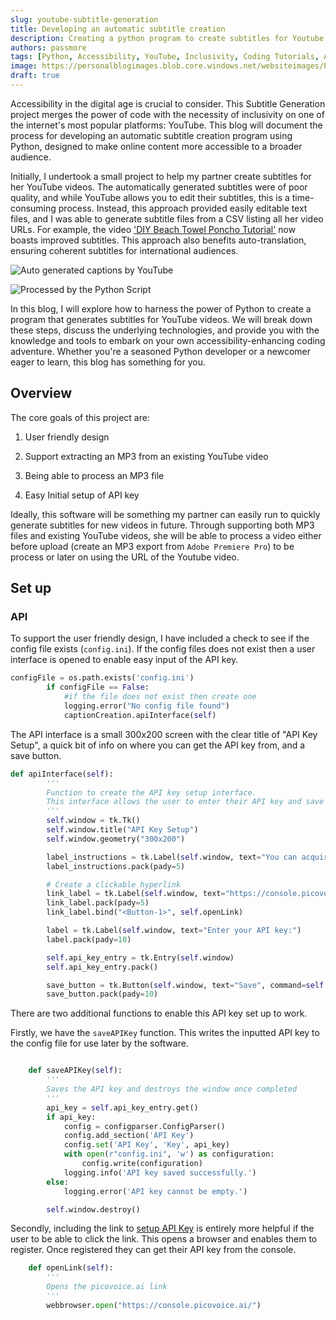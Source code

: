 ```yaml
---
slug: youtube-subtitle-generation
title: Developing an automatic subtitle creation
description: Creating a python program to create subtitles for Youtube Videos
authors: passmore
tags: [Python, Accessibility, YouTube, Inclusivity, Coding Tutorials, Artificial Intelligence]
image: https://personalblogimages.blob.core.windows.net/websiteimages/Python-caption-generation-processed.jpg
draft: true
---
```


Accessibility in the digital age is crucial to consider. This Subtitle Generation project merges the power of code with the necessity of inclusivity on one of the internet's most popular platforms: YouTube. This blog will document the process for developing an automatic subtitle creation program using Python, designed to make online content more accessible to a broader audience.

Initially, I undertook a small project to help my partner create subtitles for her YouTube videos. The automatically generated subtitles were of poor quality, and while YouTube allows you to edit their subtitles, this is a time-consuming process. Instead, this approach provided easily editable text files, and I was able to generate subtitle files from a CSV listing all her video URLs. For example, the video ['DIY Beach Towel Poncho Tutorial'](https://youtu.be/sxDlKdQk1Ww?si=VpWvCg5-Fo00Tjul) now boasts improved subtitles. This approach also benefits auto-translation, ensuring coherent subtitles for international audiences.

![Auto generated captions by YouTube](https://personalblogimages.blob.core.windows.net/websiteimages/Python-caption-genertion-auto.jpg)

![Processed by the Python Script](https://personalblogimages.blob.core.windows.net/websiteimages/Python-caption-generation-processed.jpg)

In this blog, I will explore how to harness the power of Python to create a program that generates subtitles for YouTube videos. We will break down these steps, discuss the underlying technologies, and provide you with the knowledge and tools to embark on your own accessibility-enhancing coding adventure. Whether you're a seasoned Python developer or a newcomer eager to learn, this blog has something for you.

<!--truncate-->

## Overview

The core goals of this project are:

1. User friendly design

2. Support extracting an MP3 from an existing YouTube video

3. Being able to process an MP3 file

4. Easy Initial setup of API key

Ideally, this software will be something my partner can easily run to quickly generate subtitles for new videos in future. Through supporting both MP3 files and existing YouTube videos, she will be able to process a video either before upload (create an MP3 export from `Adobe Premiere Pro`) to be process or later on using the URL of the Youtube video. 

## Set up

### API 

To support the user friendly design, I have included a check to see if the config file exists (`config.ini`). If the config files does not exist then a user interface is opened to enable easy input of the API key. 

```python
configFile = os.path.exists('config.ini')
        if configFile == False:
            #if the file does not exist then create one
            logging.error("No config file found")
            captionCreation.apiInterface(self)
```

The API interface is a small 300x200 screen with the clear title of "API Key Setup", a quick bit of info on where you can get the API key from, and a save button. 

```python
def apiInterface(self):
        '''
        Function to create the API key setup interface.
        This interface allows the user to enter their API key and save it to a configuration file.
        '''
        self.window = tk.Tk()
        self.window.title("API Key Setup")
        self.window.geometry("300x200") 

        label_instructions = tk.Label(self.window, text="You can acquire your API key from:")
        label_instructions.pack(pady=5)

        # Create a clickable hyperlink
        link_label = tk.Label(self.window, text="https://console.picovoice.ai/", cursor="hand2")
        link_label.pack(pady=5)
        link_label.bind("<Button-1>", self.openLink)

        label = tk.Label(self.window, text="Enter your API key:")
        label.pack(pady=10)

        self.api_key_entry = tk.Entry(self.window)
        self.api_key_entry.pack()

        save_button = tk.Button(self.window, text="Save", command=self.saveAPIKey)
        save_button.pack(pady=10)
```

There are two additional functions to enable this API key set up to work. 

Firstly, we have the `saveAPIKey` function. This writes the inputted API key to the config file for use later by the software. 



```python

    def saveAPIKey(self):
        '''
        Saves the API key and destroys the window once completed
        '''
        api_key = self.api_key_entry.get()
        if api_key:
            config = configparser.ConfigParser()
            config.add_section('API Key')
            config.set('API Key', 'Key', api_key)
            with open(r"config.ini", 'w') as configuration:
                config.write(configuration)
            logging.info('API key saved successfully.')
        else:
            logging.error('API key cannot be empty.')

        self.window.destroy()
```

Secondly, including the link to [setup API Key](https://console.picovoice.ai/") is entirely more helpful if the user to be able to click the link. This opens a browser and enables them to register. Once registered they can get their API key from the console. 

```python
    def openLink(self):
        '''
        Opens the picovoice.ai link
        '''
        webbrowser.open("https://console.picovoice.ai/")

```

